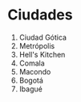 # Ciudades

1. Ciudad Gótica
2. Metrópolis
3. Hell's Kitchen
4. Comala
5. Macondo
6. Bogotá
6. Ibagué
